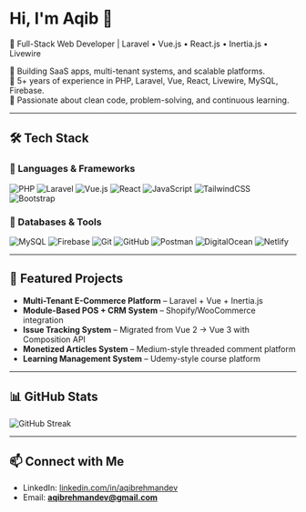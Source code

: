# Hi, I'm Aqib 👋
🚀 Full-Stack Web Developer | Laravel • Vue.js • React.js • Inertia.js • Livewire

🔹 Building SaaS apps, multi-tenant systems, and scalable platforms.  
🔹 5+ years of experience in PHP, Laravel, Vue, React, Livewire, MySQL, Firebase.  
🔹 Passionate about clean code, problem-solving, and continuous learning.  

---

## 🛠️ Tech Stack  

### 🔹 Languages & Frameworks
![PHP](https://img.shields.io/badge/PHP-777BB4?style=for-the-badge&logo=php&logoColor=white) ![Laravel](https://img.shields.io/badge/Laravel-FF2D20?style=for-the-badge&logo=laravel&logoColor=white) ![Vue.js](https://img.shields.io/badge/Vue.js-35495E?style=for-the-badge&logo=vue.js&logoColor=4FC08D) ![React](https://img.shields.io/badge/React-20232A?style=for-the-badge&logo=react&logoColor=61DAFB) ![JavaScript](https://img.shields.io/badge/JavaScript-F7DF1E?style=for-the-badge&logo=javascript&logoColor=black) ![TailwindCSS](https://img.shields.io/badge/Tailwind_CSS-38B2AC?style=for-the-badge&logo=tailwind-css&logoColor=white) ![Bootstrap](https://img.shields.io/badge/Bootstrap-563D7C?style=for-the-badge&logo=bootstrap&logoColor=white)  

### 🔹 Databases & Tools
![MySQL](https://img.shields.io/badge/MySQL-005C84?style=for-the-badge&logo=mysql&logoColor=white) ![Firebase](https://img.shields.io/badge/Firebase-FFCA28?style=for-the-badge&logo=firebase&logoColor=black) ![Git](https://img.shields.io/badge/Git-F05032?style=for-the-badge&logo=git&logoColor=white) ![GitHub](https://img.shields.io/badge/GitHub-181717?style=for-the-badge&logo=github&logoColor=white) ![Postman](https://img.shields.io/badge/Postman-FF6C37?style=for-the-badge&logo=postman&logoColor=white) ![DigitalOcean](https://img.shields.io/badge/DigitalOcean-0080FF?style=for-the-badge&logo=digitalocean&logoColor=white) ![Netlify](https://img.shields.io/badge/Netlify-00C7B7?style=for-the-badge&logo=netlify&logoColor=white)  

---

## 🌟 Featured Projects
- **Multi-Tenant E-Commerce Platform** – Laravel + Vue + Inertia.js  
- **Module-Based POS + CRM System** – Shopify/WooCommerce integration  
- **Issue Tracking System** – Migrated from Vue 2 → Vue 3 with Composition API  
- **Monetized Articles System** – Medium-style threaded comment platform
- **Learning Management System** – Udemy-style course platform

---

## 📊 GitHub Stats

![GitHub Streak](https://github-readme-streak-stats.herokuapp.com/?user=aqibrehmandev&theme=tokyonight)  

---

## 📫 Connect with Me
- LinkedIn: [linkedin.com/in/aqibrehmandev](https://linkedin.com/in/aqibrehmandev)  
- Email: **aqibrehmandev@gmail.com**  
